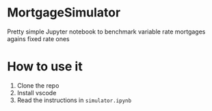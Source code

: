 # MortgageSimulator
Pretty simple Jupyter notebook to benchmark variable rate mortgages agains fixed rate ones

# How to use it
1. Clone the repo
2. Install vscode
3. Read the instructions in `simulator.ipynb`
